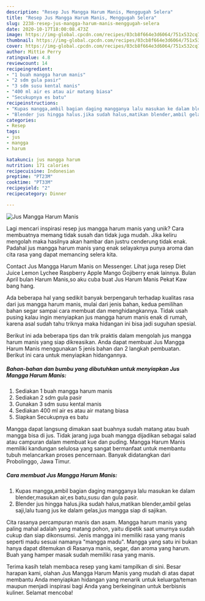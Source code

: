 ```yaml
---
description: "Resep Jus Mangga Harum Manis, Menggugah Selera"
title: "Resep Jus Mangga Harum Manis, Menggugah Selera"
slug: 2238-resep-jus-mangga-harum-manis-menggugah-selera
date: 2020-10-17T18:00:08.473Z
image: https://img-global.cpcdn.com/recipes/03cb8f664e3d6064/751x532cq70/jus-mangga-harum-manis-foto-resep-utama.jpg
thumbnail: https://img-global.cpcdn.com/recipes/03cb8f664e3d6064/751x532cq70/jus-mangga-harum-manis-foto-resep-utama.jpg
cover: https://img-global.cpcdn.com/recipes/03cb8f664e3d6064/751x532cq70/jus-mangga-harum-manis-foto-resep-utama.jpg
author: Mittie Perry
ratingvalue: 4.8
reviewcount: 14
recipeingredient:
- "1 buah mangga harum manis"
- "2 sdm gula pasir"
- "3 sdm susu kental manis"
- "400 ml air es atau air matang biasa"
- "Secukupnya es batu"
recipeinstructions:
- "Kupas mangga,ambil bagian daging mangganya lalu masukan ke dalam blender,masukan air,es batu,susu dan gula pasir."
- "Blender jus hingga halus.jika sudah halus,matikan blender,ambil gelas saji,lalu tuang jus ke dalam gelas,jus mangga siap di sajikan."
categories:
- Resep
tags:
- jus
- mangga
- harum

katakunci: jus mangga harum 
nutrition: 171 calories
recipecuisine: Indonesian
preptime: "PT23M"
cooktime: "PT33M"
recipeyield: "2"
recipecategory: Dinner

---
```



![Jus Mangga Harum Manis](https://img-global.cpcdn.com/recipes/03cb8f664e3d6064/751x532cq70/jus-mangga-harum-manis-foto-resep-utama.jpg)

Lagi mencari inspirasi resep jus mangga harum manis yang unik? Cara membuatnya memang tidak susah dan tidak juga mudah. Jika keliru mengolah maka hasilnya akan hambar dan justru cenderung tidak enak. Padahal jus mangga harum manis yang enak selayaknya punya aroma dan cita rasa yang dapat memancing selera kita.

Contact Jus Mangga Harum Manis on Messenger. Lihat juga resep Diet Juice Lemon Lychee Raspberry Apple Mango Gojiberry enak lainnya. Bulan April bulan Harum Manis,so aku cuba buat Jus Harum Manis Pekat Kaw bang hang.

Ada beberapa hal yang sedikit banyak berpengaruh terhadap kualitas rasa dari jus mangga harum manis, mulai dari jenis bahan, kedua pemilihan bahan segar sampai cara membuat dan menghidangkannya. Tidak usah pusing kalau ingin menyiapkan jus mangga harum manis enak di rumah, karena asal sudah tahu triknya maka hidangan ini bisa jadi suguhan spesial.


Berikut ini ada beberapa tips dan trik praktis dalam mengolah jus mangga harum manis yang siap dikreasikan. Anda dapat membuat Jus Mangga Harum Manis menggunakan 5 jenis bahan dan 2 langkah pembuatan. Berikut ini cara untuk menyiapkan hidangannya.

<!--inarticleads1-->

##### Bahan-bahan dan bumbu yang dibutuhkan untuk menyiapkan Jus Mangga Harum Manis:

1. Sediakan 1 buah mangga harum manis
1. Sediakan 2 sdm gula pasir
1. Gunakan 3 sdm susu kental manis
1. Sediakan 400 ml air es atau air matang biasa
1. Siapkan Secukupnya es batu


Mangga dapat langsung dimakan saat buahnya sudah matang atau buah mangga bisa di jus. Tidak jarang juga buah mangga dijadikan sebagai salad atau campuran dalam membuat kue dan puding. Mangga Harum Manis memiliki kandungan selulosa yang sangat bermanfaat untuk membantu tubuh melancarkan proses pencernaan. Banyak didatangkan dari Probolinggo, Jawa Timur. 

<!--inarticleads2-->

##### Cara membuat Jus Mangga Harum Manis:

1. Kupas mangga,ambil bagian daging mangganya lalu masukan ke dalam blender,masukan air,es batu,susu dan gula pasir.
1. Blender jus hingga halus.jika sudah halus,matikan blender,ambil gelas saji,lalu tuang jus ke dalam gelas,jus mangga siap di sajikan.


Cita rasanya percampuran manis dan asam. Mangga harum manis yang paling mahal adalah yang matang pohon, yaitu dipetik saat umurnya sudah cukup dan siap dikonsumsi. Jenis mangga ini memiliki rasa yang manis seperti madu sesuai namanya &#34;mangga madu&#34;. Mangga yang satu ini bukan hanya dapat ditemukan di Rasanya manis, segar, dan aroma yang harum. Buah yang hamper masak sudah memiliki rasa yang manis. 

Terima kasih telah membaca resep yang kami tampilkan di sini. Besar harapan kami, olahan Jus Mangga Harum Manis yang mudah di atas dapat membantu Anda menyiapkan hidangan yang menarik untuk keluarga/teman maupun menjadi inspirasi bagi Anda yang berkeinginan untuk berbisnis kuliner. Selamat mencoba!
